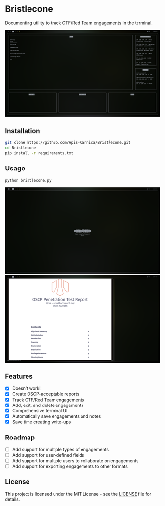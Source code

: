 # Bristlecone
Documenting utility to track CTF/Red Team engagements in the terminal.

![ui](resources/ui.png)

## Installation
```bash
git clone https://github.com/Apis-Carnica/Bristlecone.git
cd Bristlecone
pip install -r requirements.txt
```

## Usage
```bash
python bristlecone.py
```

![usage](resources/menu.png)
![pdf](resources/pdf.png)

## Features
- [x] Doesn't work!
- [x] Create OSCP-acceptable reports
- [x] Track CTF/Red Team engagements
- [x] Add, edit, and delete engagements
- [x] Comprehensive terminal UI
- [x] Automatically save engagements and notes
- [x] Save time creating write-ups

## Roadmap
- [ ] Add support for multiple types of engagements
- [ ] Add support for user-defined fields
- [ ] Add support for multiple users to collaborate on engagements
- [ ] Add support for exporting engagements to other formats

## License
This project is licensed under the MIT License - see the [LICENSE](LICENSE) file for details.
